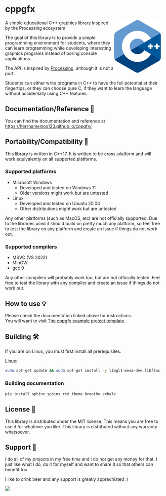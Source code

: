 # cppgfx

<img src="assets/cpp_logo.png" alt="cppgfx logo" align="right" width=30%>

A simple educational C++ graphics library inspired by the Processing ecosystem

The goal of this library is to provide a simple programming environment for students, where they can learn programming while developing interesting graphics programs instead of boring console applications.

The API is inspired by [Processing](https://processing.org/), although it is not a port.

Students can either write programs in C++ to have the full potential at their fingertips, or they can choose pure C, if they want to learn the language without accidentally using C++ features.

## Documentation/Reference 📃

You can find the documentation and reference at https://herrnamenlos123.github.io/cppgfx/

## Portability/Compatibility 📌

This library is written in C++17. It is written to be cross-platform and will work equivalently on all supported platforms. 

### Supported platforms

 - Microsoft Windows 
   - Developed and tested on Windows 11
   - Older versions might work but are untested
 - Linux 
   - Developed and tested on Ubuntu 20.04
   - Other distributions might work but are untested

Any other platforms (such as MacOS, etc) are not officially supported. Due to the libraries used it should build on pretty much any platform, so feel free to test the library on any platform and create an issue if things do not work out.

### Supported compilers

 - MSVC (VS 2022)
 - MinGW
 - gcc 9

Any other compilers will probably work too, but are not officially tested. Feel free to test the library with any compiler and create an issue if things do not work out.

## How to use 💡

Please check the documentation linked above for instructions.  
You will want to visit [The cppgfx example project template](https://github.com/herrnamenlos123/cppgfx-template).

## Building 🛠️

If you are on Linux, you must first install all prerequisites.

Linux:
```bash
sudo apt-get update && sudo apt-get install -y libgl1-mesa-dev libflac-dev libogg-dev libvorbis-dev xorg libfreetype-dev libxrandr-dev libopenal-dev libudev-dev doxygen
```

### Building documentation

```bash
pip install sphinx sphinx_rtd_theme breathe exhale
```

## License 📃

This library is distributed under the MIT license. This means you are free to use it for whatever you like.
This library is distributed without any warranty whatsoever.

## Support 💪

I do all of my projects in my free time and I do not get any money for that. I just like what I do, do it for myself and want to share it so that others can benefit too.

I like to drink beer and any support is greatly apprechiated :)

<a href="https://www.buymeacoffee.com/herrnamenlos123"><img src="https://img.buymeacoffee.com/button-api/?text=Buy me a beer&emoji=🍺&slug=herrnamenlos123&button_colour=FFDD00&font_colour=000000&font_family=Lato&outline_colour=000000&coffee_colour=ffffff" /></a>
